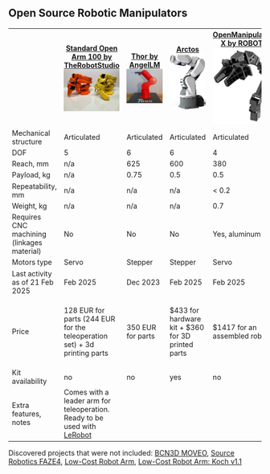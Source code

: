 ## Open Source Robotic Manipulators

<table>
  <tr>
    <th style="width: 200px;"></th>
    <th style="width: 200px;"><a href="https://github.com/TheRobotStudio/SO-ARM100/">Standard Open Arm 100 by TheRobotStudio <br><img src="img/open-arm-100.png" width="200"></th>
    <th style="width: 200px;"><a href="https://github.com/AngelLM/Thor">Thor by AngelLM <br><img src="img/thor.png" width="200"></th>
    <th style="width: 200px;"><a href="https://arctosrobotics.com/">Arctos<br><img src="img/arctos.png" width="200"></th>
    <th style="width: 200px;"><a href="https://emanual.robotis.com/docs/en/platform/openmanipulator_x/overview/">OpenManipulator-X by ROBOTIS<br><img src="img/open-manipulator.png" width="200"></th>
    <th style="width: 200px;"><a href="https://www.anninrobotics.com/">AR4 by Annin Robotics</a><br><img src="img/ar4.png" width="200"></th>
    <th style="width: 200px;"><a href="https://source-robotics.com/products/parol6-robotic-arm">PAROL6 by Source Robotics<br><img src="img/parol-6.png" width="200"></th>
  </tr>
  <tr>
    <td>Mechanical structure</td>
    <td>Articulated</td>
    <td>Articulated</td>
    <td>Articulated</td>
    <td>Articulated</td>
    <td>Articulated</td>
    <td>Articulated</td>
  </tr>
  <tr>
    <td>DOF</td>
    <td>5</td>
    <td>6</td>
    <td>6</td>
    <td>4</td>
    <td>6</td>
    <td>6</td>
  </tr>
  <tr>
    <td>Reach, mm</td>
    <td>n/a</td>
    <td>625</td>
    <td>600</td>
    <td>380</td>
    <td>629</td>
    <td>400</td>
  </tr>
  <tr>
    <td>Payload, kg</td>
    <td>n/a</td>
    <td>0.75</td>
    <td>0.5</td>
    <td>0.5</td>
    <td>1.9</td>
    <td>1</td>
  </tr>
  <tr>
    <td>Repeatability, mm</td>
    <td>n/a</td>
    <td>n/a</td>
    <td>n/a</td>
    <td>&lt; 0.2</td>
    <td>0.2</td>
    <td>0.2</td>
  </tr>
  <tr>
    <td>Weight, kg</td>
    <td>n/a</td>
    <td>n/a</td>
    <td>n/a</td>
    <td>0.7</td>
    <td>12.25</td>
    <td>5.5</td>
  </tr>
  <tr>
    <td>Requires CNC machining (linkages material)</td>
    <td>No</td>
    <td>No</td>
    <td>No</td>
    <td>Yes, aluminum</td>
    <td>Yes, aluminum</td>
    <td>No</td>
  </tr>
  <tr>
    <td>Motors type</td>
    <td>Servo</td>
    <td>Stepper</td>
    <td>Stepper</td>
    <td>Servo</td>
    <td>Stepper</td>
    <td>Stepper</td>
  </tr>
  <tr>
    <td>Last activity as of 21 Feb 2025</td>
    <td>Feb 2025</td>
    <td>Dec 2023</td>
    <td>Feb 2025</td>
    <td>Feb 2025</td>
    <td>Feb 2025</td>
    <td>Feb 2025</td>
  </tr>
  <tr>
    <td>Price</td>
    <td>128 EUR for parts (244 EUR for the teleoperation set) + 3d printing parts</td>
    <td>350 EUR for parts</td>
    <td>$433 for hardware kit + $360 for 3D printed parts</td>
    <td>$1417 for an assembled robot</td>
    <td>$1189 for the combo kit + $730 for the motor set + 3D printing parts</td>
    <td>2418 EUR for the combo kit + 3D printing parts</td>
  </tr>
  <tr>
    <td>Kit availability</td>
    <td>no</td>
    <td>no</td>
    <td>yes</td>
    <td>no</td>
    <td>yes</td>
    <td>yes</td>
  </tr>
  <tr>
    <td>Extra features, notes</td>
    <td> Comes with a leader arm for teleoperation. Ready to be used with <a href="https://github.com/huggingface/lerobot/tree/main">LeRobot</a> </td>
    <td></td>
    <td></td>
    <td></td>
    <td></td>
    <td></td>
  </tr>
</table>

Discovered projects that were not included: [BCN3D MOVEO](https://github.com/BCN3D/BCN3D-Moveo), [Source Robotics FAZE4](https://github.com/PCrnjak/Faze4-Robotic-arm), [Low-Cost Robot Arm](https://github.com/AlexanderKoch-Koch/low_cost_robot), [Low-Cost Robot Arm: Koch v1.1](https://github.com/jess-moss/koch-v1-1)
